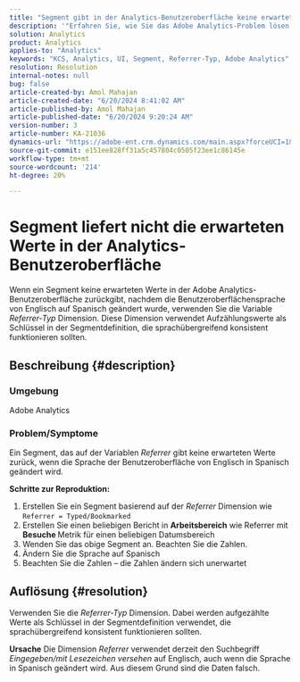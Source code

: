 ```yaml
---
title: "Segment gibt in der Analytics-Benutzeroberfläche keine erwarteten Werte zurück"
description: '"Erfahren Sie, wie Sie das Adobe Analytics-Problem lösen können, bei dem ein Segment in der Analytics-Benutzeroberfläche keine erwarteten Werte zurückgibt. Verwenden Sie die Dimension "Referrer-Typ\".'
solution: Analytics
product: Analytics
applies-to: "Analytics"
keywords: "KCS, Analytics, UI, Segment, Referrer-Typ, Adobe Analytics"
resolution: Resolution
internal-notes: null
bug: false
article-created-by: Amol Mahajan
article-created-date: "6/20/2024 8:41:02 AM"
article-published-by: Amol Mahajan
article-published-date: "6/20/2024 9:20:24 AM"
version-number: 3
article-number: KA-21036
dynamics-url: "https://adobe-ent.crm.dynamics.com/main.aspx?forceUCI=1&pagetype=entityrecord&etn=knowledgearticle&id=5b669ad1-e02e-ef11-840a-000d3a3764e0"
source-git-commit: e151ee828ff31a5c457804c0505f23ee1c86145e
workflow-type: tm+mt
source-wordcount: '214'
ht-degree: 20%

---
```


# Segment liefert nicht die erwarteten Werte in der Analytics-Benutzeroberfläche


Wenn ein Segment keine erwarteten Werte in der Adobe Analytics-Benutzeroberfläche zurückgibt, nachdem die Benutzeroberflächensprache von Englisch auf Spanisch geändert wurde, verwenden Sie die Variable *Referrer-Typ* Dimension. Diese Dimension verwendet Aufzählungswerte als Schlüssel in der Segmentdefinition, die sprachübergreifend konsistent funktionieren sollten.

## Beschreibung {#description}


### <b>Umgebung</b>

Adobe Analytics



### <b>Problem/Symptome</b>

Ein Segment, das auf der Variablen *Referrer* gibt keine erwarteten Werte zurück, wenn die Sprache der Benutzeroberfläche von Englisch in Spanisch geändert wird.



<b>Schritte zur Reproduktion:</b>

1. Erstellen Sie ein Segment basierend auf der *Referrer* Dimension wie `Referrer = Typed/Bookmarked`
2. Erstellen Sie einen beliebigen Bericht in <b>Arbeitsbereich</b> wie Referrer mit <b>Besuche </b>Metrik für einen beliebigen Datumsbereich
3. Wenden Sie das obige Segment an. Beachten Sie die Zahlen.
4. Ändern Sie die Sprache auf Spanisch
5. Beachten Sie die Zahlen – die Zahlen ändern sich unerwartet



## Auflösung {#resolution}


Verwenden Sie die *Referrer-Typ* Dimension. Dabei werden aufgezählte Werte als Schlüssel in der Segmentdefinition verwendet, die sprachübergreifend konsistent funktionieren sollten.


<b>Ursache</b>
Die Dimension *Referrer* verwendet derzeit den Suchbegriff *Eingegeben/mit Lesezeichen versehen* auf Englisch, auch wenn die Sprache in Spanisch geändert wird. Aus diesem Grund sind die Daten falsch.
